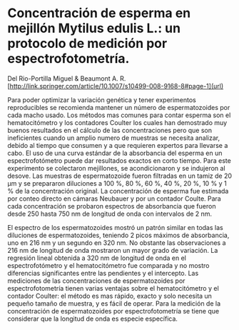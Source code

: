 # Concentración de esperma en mejillón Mytilus edulis L.: un protocolo de medición por espectrofotometría.


Del Rio-Portilla Miguel & Beaumont A. R.[http://link.springer.com/article/10.1007/s10499-008-9168-8#page-1](url)


Para poder optimizar la variación genética y tener experimentos reproducibles se recomienda mantener un número de espermatozoides por cada macho usado. Los métodos mas comunes para contar esperma son el hematocitómetro y los contadores Coulter los cuales han demostrado muy buenos resultados en el cálculo de las concentraciones pero que son ineficientes cuando un amplio numero de muestras se necesita analizar, debido al tiempo que consumen y a que requieren expertos para llevarse a cabo. El uso de una curva estándar de la absorbancia del esperma en un espectrofotómetro puede dar resultados exactos en corto tiempo. Para este experimento se colectaron mejillones, se acondicionaron y se indujeron al desove. Las muestras de espermatozoide fueron filtradas en un tamiz de 20 µm y se prepararon diluciones a 100 %, 80 %, 60 %, 40 %, 20 %, 10 % y 1 % de la concentración original. La concentración de esperma fue estimada por conteo directo en cámaras Neubauer y por un contador Coulte. Para cada concentración se probaron espectros de absorbancia que fueron desde 250 hasta 750 nm de longitud de onda con intervalos de 2 nm. 

El espectro de los espermatozoides mostró un patrón similar en todas las diluciones de espermatozoides, teniendo 2 picos máximos de absorbancia, uno en 216 nm y un segundo en 320 nm. No obstante las observaciones a 216 nm de longitud de onda mostraron un mayor grado de variación. La regresión lineal obtenida a 320 nm de longitud de onda en el espectrofotómetro y el hematocitómetro fue comparada y no mostro diferencias significantes entre las pendientes y el intercepto. Las mediciones de las concentraciones de espermatozoides por espectrofotometría tienen varias ventajas sobre el hematocitómetro y el contador Coulter: el método es mas rápido, exacto y solo necesita un pequeño tamaño de muestra, y es fácil de operar. Para la medición de la concentración de espermatozoides por espectrofotometría se tiene que considerar que la longitud de onda es especie específica. 
